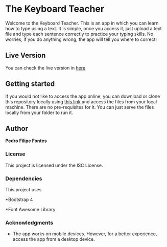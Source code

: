 # The Keyboard Teacher

Welcome to the Keyboard Teacher. This is an app in which you can learn how to type using a text. It is simple, once you access it, just upload a text file and type each sentence correctly to practice your typing skills. No worries, if you do anything wrong, the app will tell you where to correct!

## Live Version

You can check the live version in [here](https://pedrofilipefontes.github.io/keyboard-typer/)

## Getting started

If you would not like to access the app online, you can download or clone this repository locally using [this link](https://github.com/pedrofilipefontes/keyboard-typer/archive/master.zip) and access the files from your local machine. There are no pre-requisites for it. You can just serve the files locally from your folder to run it.

## Author

**Pedro Filipe Fontes**

### License

This project is licensed under the ISC License.

### Dependencies

This project uses

*Bootstrap 4

*Font Awesome Library

### Acknowledgments

* The app works on mobile devices. However, for a better experience, access the app from a desktop device.